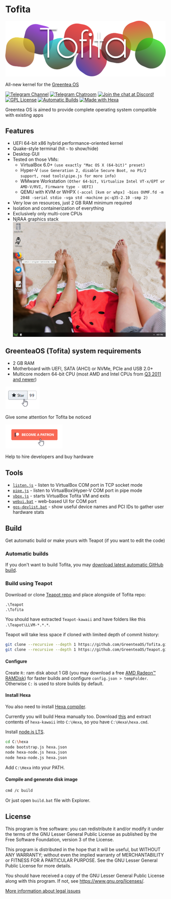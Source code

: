 # Tofita

![Tofita Logo](docs/logo.png?raw=true)

All-new kernel for the [Greentea OS](https://github.com/GreenteaOS)

[![Telegram Channel](https://img.shields.io/badge/Telegram-Greentea%20NEWS-blue.svg)](https://t.me/s/greenteaos_news)
[![Telegram Chatroom](https://img.shields.io/badge/Telegram-Greentea%20OS-blue.svg)](https://telegram.me/greenteaos)
[![Join the chat at Discord!](https://img.shields.io/badge/Discord-Join%20Chat-677bc4.svg)](https://discord.gg/UGZq8GB)
[![GPL License](https://img.shields.io/badge/License-GNU%20LGPLv3-green.svg?style=flat)](https://github.com/GreenteaOS/Tofita/blob/kawaii/LICENSE)
[![Automatic Builds](https://img.shields.io/badge/Automatic-Builds-ff69b4.svg?style=flat)](https://ci.appveyor.com/project/PeyTy/tofita/build/artifacts)
[![Made with Hexa](https://img.shields.io/badge/Code-Hexa-FF7F50.svg?style=flat)](https://github.com/hexalang/hexa)

Greentea OS is aimed to provide complete operating system compatible with existing apps


## Features

- UEFI 64-bit x86 hybrid performance-oriented kernel
- Quake-style terminal (hit `~` to show/hide)
- Desktop GUI
- Tested on those VMs:
  - VirtualBox 6.0+ `(use exactly "Mac OS X (64-bit)" preset)`
  - Hyper-V `(use Generation 2, disable Secure Boot, no PS/2 support, read tools\pipe.js for more info)`
  - WMware Workstation `(Other 64-bit, Virtualize Intel VT-x/EPT or AMD-V/RVI, Firmware type - UEFI)`
  - QEMU with KVM or WHPX `(-accel [kvm or whpx] -bios OVMF.fd -m 2048 -serial stdio -vga std -machine pc-q35-2.10 -smp 2)`
- Very low on resources, just 2 GB RAM minimum required
- Isolation and containerization of everything
- Exclusively only multi-core CPUs
- NjRAA graphics stack
![Screenshot](https://raw.githubusercontent.com/GreenteaOS/Greentea/kawaii/Images/screenshot.jpg)

## GreenteaOS (Tofita) system requirements

- 2 GB RAM
- Motherboard with UEFI, SATA (AHCI) or NVMe, PCIe and USB 2.0+
- Multicore modern 64-bit CPU (most AMD and Intel CPUs from [Q3 2011 and newer](https://github.com/GreenteaOS/Greentea/blob/kawaii/Developer-Guide/CPUID.md#notes-on-cpu-compatibility))

[![Give a star](docs/star.png?raw=true)](https://github.com/GreenteaOS/Tofita/stargazers)

Give some attention for Tofita be noticed

[![Become a patron](docs/patreon.png?raw=true)](https://www.patreon.com/PeyTy)

Help to hire developers and buy hardware

## Tools

- [`listen.js`](tools/listen.js) - listen to VirtualBox COM port in TCP socket mode
- [`pipe.js`](tools/pipe.js) - listen to VirtualBox\Hyper-V COM port in pipe mode
- [`vbox.js`](tools/vbox.js) - starts VirtualBox Tofita VM and exits
- [`webui.bat`](tools/webui/webui.bat) - web-based UI for COM port
- [`gos-devlist.bat`](tools/gos-devlist.bat) - show useful device names and PCI IDs to gather user hardware stats

## Build

Get automatic build or make yours with Teapot (if you want to edit the code)

### Automatic builds
If you don't want to build Tofita, you may [download latest automatic GitHub build](https://ci.appveyor.com/project/PeyTy/tofita/build/artifacts).


### Build using Teapot

Download or clone [Teapot repo](https://github.com/GreenteaOS/Teapot#download-latest-zip) and place alongside of Tofita repo:

```
.\Teapot
.\Tofita
```

You should have extracted `Teapot-kawaii` and have folders like this `.\Teapot\LLVM-*.*.*`.

Teapot will take less space if cloned with limited depth of commit history:

```sh
git clone --recursive --depth 1 https://github.com/GreenteaOS/Tofita.git
git clone --recursive --depth 1 https://github.com/GreenteaOS/Teapot.git
```

#### Configure

Create `R:` ram disk about 1 GB (you may download a free [AMD Radeon™ RAMDisk](http://radeonramdisk.com/files/Radeon_RAMDisk_4_4_0_RC36.msi)) for faster builds and configure `config.json > tempFolder`.
Otherwise `C:` is used to store builds by default.

#### Install Hexa

You also need to install [Hexa compiler](https://github.com/hexalang/hexa#unstable).

Currently you will build Hexa manually too. Download [this](https://github.com/hexalang/hexa/archive/kawaii.zip) and extract contents of `hexa-kawaii` into `C:\Hexa`, so you have `C:\Hexa\hexa.cmd`.

Install [node.js LTS](https://nodejs.org/en/download/).

```sh
cd C:\hexa
node bootstrap.js hexa.json
node hexa-node.js hexa.json
node hexa-node.js hexa.json
```

Add `C:\Hexa` into your PATH.

#### Compile and generate disk image

```sh
cmd /c build
```

Or just open `build.bat` file with Explorer.

## License

This program is free software: you can redistribute it and/or modify
it under the terms of the GNU Lesser General Public License as published by
the Free Software Foundation, version 3 of the License.

This program is distributed in the hope that it will be useful,
but WITHOUT ANY WARRANTY; without even the implied warranty of
MERCHANTABILITY or FITNESS FOR A PARTICULAR PURPOSE. See the
GNU Lesser General Public License for more details.

You should have received a copy of the GNU Lesser General Public License
along with this program. If not, see <https://www.gnu.org/licenses/>.

[More information about legal issues](https://github.com/GreenteaOS/Greentea/blob/kawaii/README.md#license)

